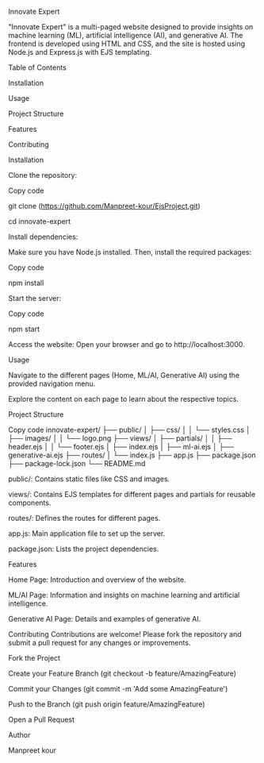 Innovate Expert


"Innovate Expert" is a multi-paged website designed to provide insights on machine learning (ML), artificial intelligence (AI), and generative AI. The frontend is developed using HTML and CSS, and the site is hosted using Node.js and Express.js with EJS templating.

Table of Contents

Installation

Usage

Project Structure

Features

Contributing

Installation

Clone the repository:

Copy code

git clone (https://github.com/Manpreet-kour/EjsProject.git)

cd innovate-expert

Install dependencies:

Make sure you have Node.js installed. Then, install the required packages:

Copy code

npm install

Start the server:

Copy code

npm start


Access the website:
Open your browser and go to http://localhost:3000.


Usage

Navigate to the different pages (Home, ML/AI, Generative AI) using the provided navigation menu.

Explore the content on each page to learn about the respective topics.

Project Structure

Copy code
innovate-expert/
├── public/
│   ├── css/
│   │   └── styles.css
│   ├── images/
│   │   └── logo.png
├── views/
│   ├── partials/
│   │   ├── header.ejs
│   │   └── footer.ejs
│   ├── index.ejs
│   ├── ml-ai.ejs
│   ├── generative-ai.ejs
├── routes/
│   └── index.js
├── app.js
├── package.json
├── package-lock.json
└── README.md


public/: Contains static files like CSS and images.

views/: Contains EJS templates for different pages and partials for reusable components.

routes/: Defines the routes for different pages.

app.js: Main application file to set up the server.

package.json: Lists the project dependencies.

Features

Home Page: Introduction and overview of the website.

ML/AI Page: Information and insights on machine learning and artificial intelligence.

Generative AI Page: Details and examples of generative AI.

Contributing
Contributions are welcome! Please fork the repository and submit a pull request for any changes or improvements.

Fork the Project

Create your Feature Branch (git checkout -b feature/AmazingFeature)

Commit your Changes (git commit -m 'Add some AmazingFeature')

Push to the Branch (git push origin feature/AmazingFeature)

Open a Pull Request

Author

Manpreet kour
